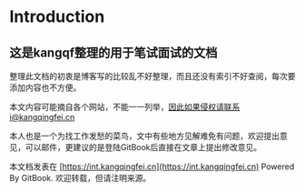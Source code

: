 # Introduction
## 这是kangqf整理的用于笔试面试的文档

整理此文档的初衷是博客写的比较乱不好整理，而且还没有索引不好查阅，每次要添加内容也不方便。

本文内容可能摘自各个网站，不能一一列举，因此如果侵权请联系i@kangqingfei.cn

本人也是一个为找工作发愁的菜鸟，文中有些地方见解难免有问题，欢迎提出意见，可以邮件，更建议的是登陆GitBook后直接在文章上提出修改意见。

本文档发表在 [https://int.kangqingfei.cn](https://int.kangqingfei.cn) Powered By GitBook. 欢迎转载，但请注明来源。



